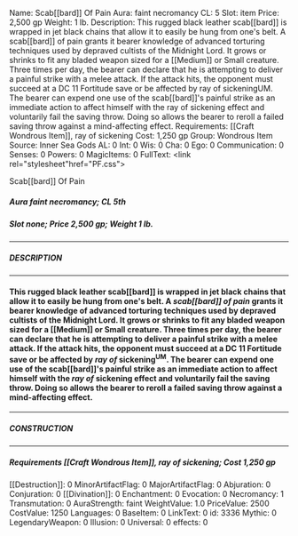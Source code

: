 Name: Scab[[bard]] Of Pain
Aura: faint necromancy
CL: 5
Slot: item
Price: 2,500 gp
Weight: 1 lb.
Description: This rugged black leather scab[[bard]] is wrapped in jet black chains that allow it to easily be hung from one's belt. A scab[[bard]] of pain grants it bearer knowledge of advanced torturing techniques used by depraved cultists of the Midnight Lord. It grows or shrinks to fit any bladed weapon sized for a [[Medium]] or Small creature. Three times per day, the bearer can declare that he is attempting to deliver a painful strike with a melee attack. If the attack hits, the opponent must succeed at a DC 11 Fortitude save or be affected by ray of sickeningUM. The bearer can expend one use of the scab[[bard]]'s painful strike as an immediate action to affect himself with the ray of sickening effect and voluntarily fail the saving throw. Doing so allows the bearer to reroll a failed saving throw against a mind-affecting effect.
Requirements: [[Craft Wondrous Item]], ray of sickening
Cost: 1,250 gp
Group: Wondrous Item
Source: Inner Sea Gods
AL: 0
Int: 0
Wis: 0
Cha: 0
Ego: 0
Communication: 0
Senses: 0
Powers: 0
MagicItems: 0
FullText: <link rel="stylesheet"href="PF.css"><div class="heading"><p class="alignleft">Scab[[bard]] Of Pain</p><div style="clear: both;"></div></div><div><h5><b>Aura </b>faint necromancy; <b>CL </b>5th</h5><h5><b>Slot </b>none; <b>Price </b>2,500 gp; <b>Weight </b>1 lb.</h5></div><hr/><div><h5><b>DESCRIPTION</b></h5></div><hr/><div><h4><p>This rugged black leather scab[[bard]] is wrapped in jet black chains that allow it to easily be hung from one's belt. A <i>scab[[bard]] of pain</i> grants it bearer knowledge of advanced torturing techniques used by depraved cultists of the Midnight Lord. It grows or shrinks to fit any bladed weapon sized for a [[Medium]] or Small creature. Three times per day, the bearer can declare that he is attempting to deliver a painful strike with a melee attack. If the attack hits, the opponent must succeed at a DC 11 Fortitude save or be affected by <i>ray of</i> sickening<sup>UM</sup>. The bearer can expend one use of the scab[[bard]]'s painful strike as an immediate action to affect himself with the <i>ray of</i> sickening effect and voluntarily fail the saving throw. Doing so allows the bearer to reroll a failed saving throw against a mind-affecting effect.</p></h4></div><hr/><div><h5><b>CONSTRUCTION</b></h5></div><hr/><div><h5><b>Requirements </b>[[Craft Wondrous Item]], <i>ray of sickening</i>; <b>Cost </b>1,250 gp</h5></div>
[[Destruction]]: 0
MinorArtifactFlag: 0
MajorArtifactFlag: 0
Abjuration: 0
Conjuration: 0
[[Divination]]: 0
Enchantment: 0
Evocation: 0
Necromancy: 1
Transmutation: 0
AuraStrength: faint
WeightValue: 1.0
PriceValue: 2500
CostValue: 1250
Languages: 0
BaseItem: 0
LinkText: 0
id: 3336
Mythic: 0
LegendaryWeapon: 0
Illusion: 0
Universal: 0
effects: 0
